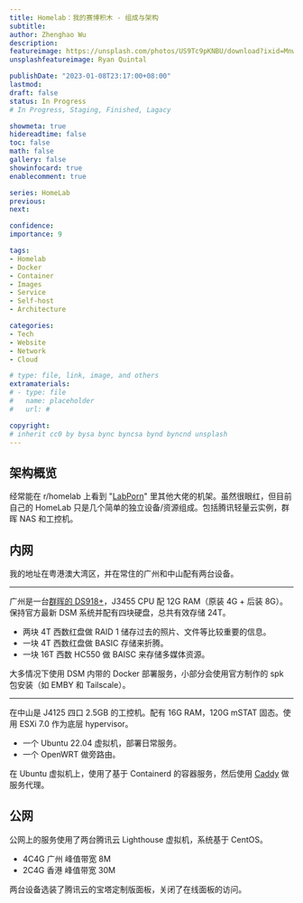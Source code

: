 ```yaml
---
title: Homelab：我的赛博积木 - 组成与架构
subtitle: 
author: Zhenghao Wu
description: 
featureimage: https://unsplash.com/photos/US9Tc9pKNBU/download?ixid=MnwxMjA3fDB8MXxzZWFyY2h8Mnx8YnVpbGRpbmclMjBibG9ja3xlbnwwfHx8fDE2NjU4MTc3OTI&force=true&w=2400
unsplashfeatureimage: Ryan Quintal

publishDate: "2023-01-08T23:17:00+08:00"
lastmod:
draft: false
status: In Progress
# In Progress, Staging, Finished, Lagacy

showmeta: true
hidereadtime: false
toc: false
math: false
gallery: false
showinfocard: true
enablecomment: true

series: HomeLab
previous:
next:

confidence: 
importance: 9

tags:
- Homelab
- Docker
- Container
- Images
- Service
- Self-host
- Architecture

categories:
- Tech
- Website
- Network
- Cloud

# type: file, link, image, and others
extramaterials:
# - type: file
#   name: placeholder
#   url: #

copyright: 
# inherit cc0 by bysa bync byncsa bynd byncnd unsplash
---
```



## 架构概览

经常能在 r/homelab 上看到 "[LabPorn](https://www.reddit.com/r/homelab/?f=flair_name%3A%22LabPorn%22)" 里其他大佬的机架。虽然很眼红，但目前自己的 HomeLab 只是几个简单的独立设备/资源组成。包括腾讯轻量云实例，群晖 NAS 和工控机。

## 内网

我的地址在粤港澳大湾区，并在常住的广州和中山配有两台设备。

-----

广州是一台[群晖的 DS918+](https://cndl.synology.cn/download/Document/Hardware/DataSheet/DiskStation/18-year/DS918+/chs/Synology_DS918_Plus_Data_Sheet_chs.pdf)，J3455 CPU 配 12G RAM（原装 4G + 后装 8G）。保持官方最新 DSM 系统并配有四块硬盘，总共有效存储 24T。

- 两块 4T 西数红盘做 RAID 1 储存过去的照片、文件等比较重要的信息。
- 一块 4T 西数红盘做 BASIC 存储来折腾。
- 一块 16T 西数 HC550 做 BAISC 来存储多媒体资源。

大多情况下使用 DSM 内带的 Docker 部署服务，小部分会使用官方制作的 spk 包安装（如 EMBY 和 Tailscale）。

-----

在中山是 J4125 四口 2.5GB 的工控机。配有 16G RAM，120G mSTAT 固态。使用 ESXi 7.0 作为底层 hypervisor。

- 一个 Ubuntu 22.04 虚拟机，部署日常服务。
- 一个 OpenWRT 做旁路由。

在 Ubuntu 虚拟机上，使用了基于 Containerd 的容器服务，然后使用 [Caddy](https://caddyserver.com/) 做服务代理。

## 公网

公网上的服务使用了两台腾讯云 Lighthouse 虚拟机，系统基于 CentOS。

- 4C4G 广州 峰值带宽 8M
- 2C4G 香港 峰值带宽 30M

两台设备选装了腾讯云的宝塔定制版面板，关闭了在线面板的访问。

